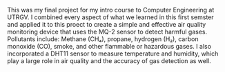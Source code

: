 This was my final project for my intro course to Computer Engineering at UTRGV. I combined every aspect of what we learned in this first semster and applied it to this proect to create a simple and effective air quality monitoring device that uses the MQ-2 sensor to detect harmful gases.
Pollutants include: Methane (CH₄), propane, hydrogen (H₂), carbon monoxide (CO), smoke, and other flammable or hazardous gases. I also incorporated a DHT11 sensor to measure temperature and humidity, which play a large role in air quality and the accuracy of gas detection as well.


